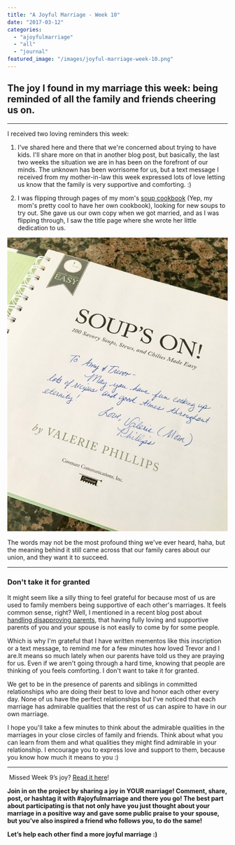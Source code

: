 ```yaml
---
title: "A Joyful Marriage - Week 10"
date: "2017-03-12"
categories: 
  - "ajoyfulmarriage"
  - "all"
  - "journal"
featured_image: "/images/joyful-marriage-week-10.png"
---
```


## The joy I found in my marriage this week: being reminded of all the family and friends cheering us on.

* * *

I received two loving reminders this week:

1. I've shared here and there that we're concerned about trying to have kids. I'll share more on that in another blog post, but basically, the last two weeks the situation we are in has been on the forefront of our minds. The unknown has been worrisome for us, but a text message I received from my mother-in-law this week expressed lots of love letting us know that the family is very supportive and comforting. :)

1. I was flipping through pages of my mom's [soup cookbook](https://www.amazon.com/Soups-Valerie-Phillips/dp/162108129X/ref=sr_1_3?ie=UTF8&qid=1487994379&sr=8-3&keywords=valerie+phillips) (Yep, my mom's pretty cool to have her own cookbook), looking for new soups to try out. She gave us our own copy when we got married, and as I was flipping through, I saw the title page where she wrote her little dedication to us.

![soup's on, cookbook, soup's on cookbook, a joyful marriage, finding joy in marriage, finding joy, marriage advice, positive marriage, a positive marriage, positive marriage examples, marriage goals, relationship goals, newlywed goals, newlywed life, newlywed advice, newlywed help, lds newlyweds, lds marriage, lds marriage advice, marriage campaign](/images/IMG_0425.jpg)

The words may not be the most profound thing we've ever heard, haha, but the meaning behind it still came across that our family cares about our union, and they want it to succeed.

* * *

### Don't take it for granted

It might seem like a silly thing to feel grateful for because most of us are used to family members being supportive of each other's marriages. It feels common sense, right? Well, I mentioned in a recent blog post about [handling disapproving parents](http://freshlymarried.com/disapproving-parents-how-to-handle-it-and-why-you-should-do-that-now/), that having fully loving and supportive parents of you and your spouse is not easily to come by for some people.

Which is why I'm grateful that I have written mementos like this inscription or a text message, to remind me for a few minutes how loved Trevor and I are.It means so much lately when our parents have told us they are praying for us. Even if we aren't going through a hard time, knowing that people are thinking of you feels comforting. I don't want to take it for granted.

We get to be in the presence of parents and siblings in committed relationships who are doing their best to love and honor each other every day. None of us have the perfect relationships but I've noticed that each marriage has admirable qualities that the rest of us can aspire to have in our own marriage.

I hope you'll take a few minutes to think about the admirable qualities in the marriages in your close circles of family and friends. Think about what you can learn from them and what qualities they might find admirable in your relationship. I encourage you to express love and support to them, because you know how much it means to you :)

* * *

 Missed Week 9’s joy? [Read it here](http://freshlymarried.com/ajoyfulmarriage-week-9/)!

**Join in on the project by sharing a joy in YOUR marriage! Comment, share, post, or hashtag it with #ajoyfulmarriage and there you go! The best part about participating is that not only have you just thought about your marriage in a positive way and gave some public praise to your spouse, but you’ve also inspired a friend who follows you, to do the same!**

**Let’s help each other find a more joyful marriage :)**
